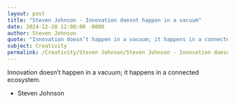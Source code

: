 ```yaml
---
layout: post
title: "Steven Johnson - Innovation doesnt happen in a vacuum"
date: 2024-12-28 12:00:00 -0000
author: Steven Johnson
quote: "Innovation doesn’t happen in a vacuum; it happens in a connected ecosystem."
subject: Creativity
permalink: /Creativity/Steven Johnson/Steven Johnson - Innovation doesnt happen in a vacuum
---
```


Innovation doesn’t happen in a vacuum; it happens in a connected ecosystem.

- Steven Johnson
